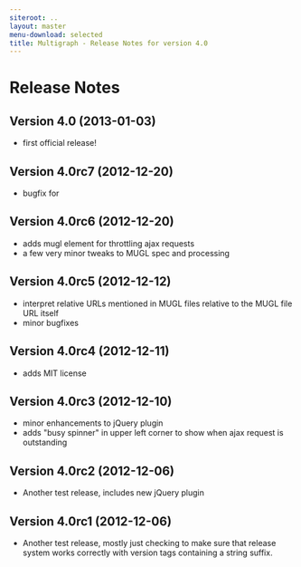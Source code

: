 ```yaml
---
siteroot: ..
layout: master
menu-download: selected
title: Multigraph - Release Notes for version 4.0
---
```

Release Notes
=============

Version 4.0 (2013-01-03)
---------------------------

* first official release!

Version 4.0rc7 (2012-12-20)
---------------------------

* bugfix for <throttle>

Version 4.0rc6 (2012-12-20)
---------------------------

* adds <throttle> mugl element for throttling ajax requests
* a few very minor tweaks to MUGL spec and processing

Version 4.0rc5 (2012-12-12)
---------------------------

* interpret relative URLs mentioned in MUGL files relative to the MUGL file URL itself
* minor bugfixes

Version 4.0rc4 (2012-12-11)
---------------------------

* adds MIT license

Version 4.0rc3 (2012-12-10)
---------------------------

* minor enhancements to jQuery plugin
* adds "busy spinner" in upper left corner to show when ajax request is outstanding

Version 4.0rc2 (2012-12-06)
---------------------------

* Another test release, includes new jQuery plugin

Version 4.0rc1 (2012-12-06)
---------------------------

* Another test release, mostly just checking to make sure that release system
  works correctly with version tags containing a string suffix.
